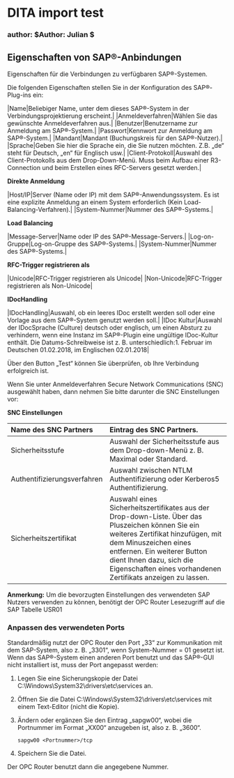 # DITA import test

### author: $Author: Julian $

## Eigenschaften von SAP®-Anbindungen

Eigenschaften für die Verbindungen zu verfügbaren SAP®-Systemen.

Die folgenden Eigenschaften stellen Sie in der Konfiguration des SAP®-Plug-ins ein:

\|Name\|Beliebiger Name, unter dem dieses SAP®-System in der Verbindungsprojektierung erscheint.\| \|Anmeldeverfahren\|Wählen Sie das gewünschte Anmeldeverfahren aus.\| \|Benutzer\|Benutzername zur Anmeldung am SAP®-System.\| \|Passwort\|Kennwort zur Anmeldung am SAP®-System.\| \|Mandant\|Mandant \(Buchungskreis für den SAP®-Nutzer\).\| \|Sprache\|Geben Sie hier die Sprache ein, die Sie nutzen möchten. Z.B. „de“ steht für Deutsch, „en“ für Englisch usw.\| \|Client-Protokoll\|Auswahl des Client-Protokolls aus dem Drop-Down-Menü. Muss beim Aufbau einer R3-Connection und beim Erstellen eines RFC-Servers gesetzt werden.\|

**Direkte Anmeldung**

\|Host/IP\|Server \(Name oder IP\) mit dem SAP®-Anwendungssystem. Es ist eine explizite Anmeldung an einem System erforderlich \(Kein Load-Balancing-Verfahren\).\| \|System-Nummer\|Nummer des SAP®-Systems.\|

**Load Balancing**

\|Message-Server\|Name oder IP des SAP®-Message-Servers.\| \|Log-on-Gruppe\|Log-on-Gruppe des SAP®-Systems.\| \|System-Nummer\|Nummer des SAP®-Systems.\|

**RFC-Trigger registrieren als**

\|Unicode\|RFC-Trigger registrieren als Unicode\| \|Non-Unicode\|RFC-Trigger registrieren als Non-Unicode\|

**IDocHandling**

\|IDocHandling\|Auswahl, ob ein leeres IDoc erstellt werden soll oder eine Vorlage aus dem SAP®-System genutzt werden soll.\| \|IDoc Kultur\|Auswahl der IDocSprache \(Culture\) deutsch oder englisch, um einen Absturz zu verhindern, wenn eine Instanz im SAP®-Plugin eine ungültige IDoc-Kultur enthält. Die Datums-Schreibweise ist z. B. unterschiedlich:1. Februar im Deutschen 01.02.2018, im Englischen 02.01.2018\|

Über den Button „Test“ können Sie überprüfen, ob Ihre Verbindung erfolgreich ist.

Wenn Sie unter Anmeldeverfahren Secure Network Communications \(SNC\) ausgewählt haben, dann nehmen Sie bitte darunter die SNC Einstellungen vor:

**SNC Einstellungen**

| Name des SNC Partners | Eintrag des SNC Partners. |
| :--- | :--- |
| Sicherheitsstufe | Auswahl der Sicherheitsstufe aus dem Drop-down-Menü z. B. Maximal oder Standard. |
| Authentifizierungsverfahren | Auswahl zwischen NTLM Authentifizierung oder Kerberos5 Authentifizierung. |
| Sicherheitszertifikat | Auswahl eines Sicherheitszertifikates aus der Drop-down-Liste. Über das Pluszeichen können Sie ein weiteres Zertifikat hinzufügen, mit dem Minuszeichen eines entfernen. Ein weiterer Button dient Ihnen dazu, sich die Eigenschaften eines vorhandenen Zertifikats anzeigen zu lassen. |

**Anmerkung:** Um die bevorzugten Einstellungen des verwendeten SAP Nutzers verwenden zu können, benötigt der OPC Router Lesezugriff auf die SAP Tabelle USR01

### Anpassen des verwendeten Ports

Standardmäßig nutzt der OPC Router den Port „33“ zur Kommunikation mit dem SAP-System, also z. B. „3301“, wenn System-Nummer = 01 gesetzt ist. Wenn das SAP®-System einen anderen Port benutzt und das SAP®-GUI nicht installiert ist, muss der Port angepasst werden:

1. Legen Sie eine Sicherungskopie der Datei C:\Windows\System32\drivers\etc\services an.
2. Öffnen Sie die Datei C:\Windows\System32\drivers\etc\services mit einem Text-Editor \(nicht die Kopie\).
3. Ändern oder ergänzen Sie den Eintrag „sapgw00“, wobei die Portnummer im Format „XX00“ anzugeben ist, also z. B. „3600“.

   ```text
   sapgw00 <Portnummer>/tcp
   ```

4. Speichern Sie die Datei.

Der OPC Router benutzt dann die angegebene Nummer.

